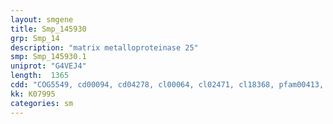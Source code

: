 ```yaml
---
layout: smgene
title: Smp_145930
grp: Smp_14
description: "matrix metalloproteinase 25"
smp: Smp_145930.1
uniprot: "G4VEJ4"
length:  1365
cdd: "COG5549, cd00094, cd04278, cl00064, cl02471, cl18368, pfam00413, pfam01471, pfam13582, smart00120, smart00235"
kk: K07995
categories: sm
---
```

